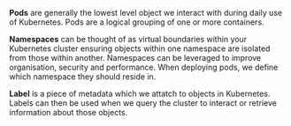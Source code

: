 **Pods** are generally the lowest level object we interact with during daily use of Kubernetes. Pods are a logical grouping of one or more containers.

**Namespaces** can be thought of as virtual boundaries within your Kubernetes cluster ensuring objects within one namespace are isolated from those within another. Namespaces can be leveraged to improve organisation, security and performance. When deploying pods, we define which namespace they should reside in.

**Label** is a piece of metadata which we attatch to objects in Kubernetes. Labels can then be used when we query the cluster to interact or retrieve information about those objects.